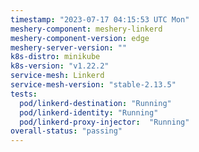 ```yaml
---
timestamp: "2023-07-17 04:15:53 UTC Mon"
meshery-component: meshery-linkerd
meshery-component-version: edge
meshery-server-version: ""
k8s-distro: minikube
k8s-version: "v1.22.2"
service-mesh: Linkerd
service-mesh-version: "stable-2.13.5"
tests:
  pod/linkerd-destination: "Running"
  pod/linkerd-identity: "Running"
  pod/linkerd-proxy-injector:  "Running"
overall-status: "passing"
---
```

